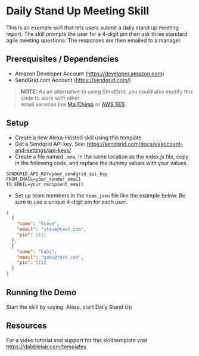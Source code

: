 # Daily Stand Up Meeting Skill
This is an example skill that lets users submit a daily stand up meeting report. The skill prompts the user for a 4-digit pin then ask three standard agile meeting questions. The responses are then emailed to a manager. 

## Prerequisites / Dependencies
* Amazon Developer Account (https://developer.amazon.com)
* SendGrid.com Account (https://sendgrid.com/)

> **NOTE:** As an alternative to using SendGrid, you could also modify this code to work with other  
> email services like [MailChimp](https://mailchimp.com) or [AWS SES](https://aws.amazon.com/ses/).

## Setup
- Create a new Alexa-Hosted skill using this template.
- Get a Sendgrid API key. See: https://sendgrid.com/docs/ui/account-and-settings/api-keys/
- Create a file named `.env`, in the same location as the index.js file, copy in the following code, and replace the dummy values with your values.
```
SENDGRID_API_KEY=your_sendgrid_api_key
FROM_EMAIL=your_sender_email
TO_EMAIL=your_recipient_email
```
- Set up team members in the `team.json` file like the example below. Be sure to use a unique 4-digit pin for each user.

```json
[
  { 
    "name": "Steve",
    "email": "steve@test.com",
    "pin": 1111
  },
  { 
    "name": "Gabi",
    "email": "gabi@test.com",
    "pin": 1112
  }
]
```

## Running the Demo
Start the skill by saying: Alexa, start Daily Stand Up

## Resources
For a video tutorial and support for this skill template visit https://dabblelab.com/templates